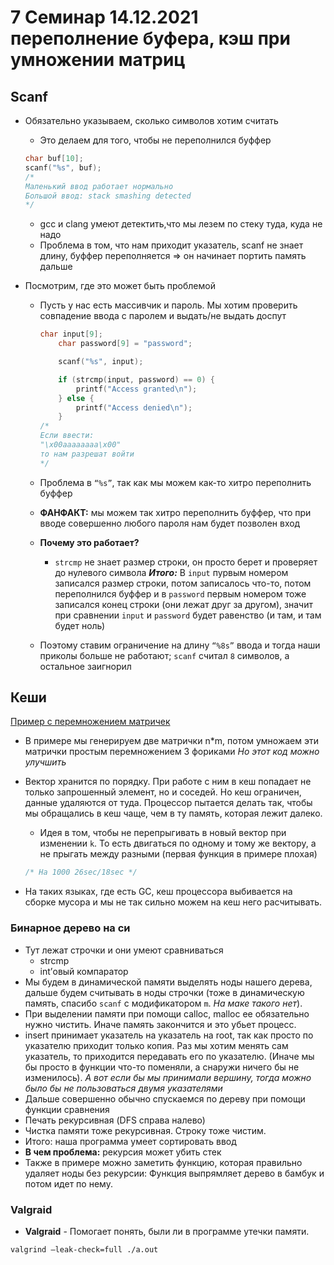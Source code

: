 # 7 ****Семинар 14.12.2021 переполнение буфера, кэш при умножении матриц****

## Scanf

- Обязательно указываем, сколько символов хотим считать
    - Это делаем для того, чтобы не переполнился буффер
    
    ```c
    char buf[10];
    scanf("%s", buf);
    /*
    Маленький ввод работает нормально
    Большой ввод: stack smashing detected
    */
    ```
    
    - gcc и clang умеют детектить,что мы лезем по стеку туда, куда не надо
    - Проблема в том, что нам приходит указатель, scanf не знает длину, буффер переполняется ⇒ он начинает портить память дальше
- Посмотрим, где это может быть проблемой
    - Пусть у нас есть массивчик и пароль. Мы хотим проверить совпадение ввода с паролем и выдать/не выдать доспут
        
        ```c
        char input[9];
            char password[9] = "password";
        
            scanf("%s", input);
        
            if (strcmp(input, password) == 0) {
                printf("Access granted\n");
            } else {
                printf("Access denied\n");
            }
        /*
        Если ввести:
        "\x00aaaaaaaa\x00"
        то нам разрешат войти
        */
        ```
        
    - Проблема в `“%s”`, так как мы можем как-то хитро переполнить буффер
    - **ФАНФАКТ:** мы можем так хитро переполнить буффер, что при вводе совершенно любого пароля нам будет позволен вход
    - **Почему это работает?**
        - `strcmp` не знает размер строки, он просто берет и проверяет до нулевого символа
        ***Итого:*** В `input` пурвым номером записался размер строки, потом записалось что-то, потом переполнился буффер и в `password` первым номером тоже записался конец строки (они лежат друг за другом), значит при сравнении `input` и `password` будет равенство (и там, и там будет ноль)
    - Поэтому ставим ограничение на длину `“%8s”` ввода и тогда наши приколы больше не работают; `scanf` считал `8` символов, а остальное заигнорил

## Кеши

[Пример с перемножением матричек](matrix_mult.cpp)

- В примере мы генерируем две матрички n*m, потом умножаем эти матрички простым перемножением 3 фориками
*Но этот код можно улучшить*
- Вектор хранится по порядку. При работе с ним в кеш попадает не только запрошенный элемент, но и соседей. 
Но кеш ограничен, данные удаляются от туда. Процессор пытается делать так, чтобы мы обращались в кеш чаще, чем в ту память, которая лежит далеко.
    - Идея в том, чтобы не перепрыгивать в новый вектор при изменении `k`. То есть двигаться по одному и тому же вектору, а не прыгать между разными (первая функция в примере плохая)
    
    ```c
    /* На 1000 26sec/18sec */
    ```
    
- На таких языках, где есть GC, кеш процессора выбивается на сборке мусора и мы не так сильно можем на кеш него расчитывать.

### Бинарное дерево на си

- Тут лежат строчки и они умеют сравниваться
    - strcmp
    - int’овый компаратор
- Мы будем в динамической памяти выделять ноды нашего дерева, дальше будем считывать в ноды строчки (тоже в динамическую память, спасибо `scanf` с модификатором `m`. *На маке такого нет*).
- При выделении памяти при помощи calloc, malloc ее обязательно нужно чистить. Иначе память закончится и это убьет процесс.
- insert принимает указатель на указатель на root, так как просто по указателю приходит только копия. Раз мы хотим менять сам указатель, то приходится передавать его по указателю. (Иначе мы бы просто в функции что-то поменяли, а снаружи ничего бы не изменилось). 
*А вот если бы мы принимали вершину, тогда можно было бы не пользоваться двумя указателями*
- Дальше совершенно обычно спускаемся по дереву при помощи функции сравнения
- Печать рекурсивная (DFS справа налево)
- Чистка памяти тоже рекурсивная. Строку тоже чистим.
- Итого: наша программа умеет сортировать ввод
- **В чем проблема:** рекурсия может убить стек
- Также в примере можно заметить функцию, которая правильно удаляет ноды без рекурсии: Функция выпрямляет дерево в бамбук и потом идет по нему.

### Valgraid

- **Valgraid** - Помогает понять, были ли в программе утечки памяти.

`valgrind —leak-check=full ./a.out`